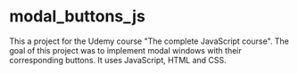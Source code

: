 # modal_buttons_js
This a project for the Udemy course "The complete JavaScript course". The goal of this project was to implement modal windows with their corresponding buttons. It uses JavaScript, HTML and CSS.

